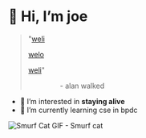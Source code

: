 # 👋 Hi, I’m joe



> "[weli](https://youtu.be/QxYpiBlHr1w?si=fUDqtkbV_KnKsPO5)
> 
> [welo](https://youtu.be/QxYpiBlHr1w?si=fUDqtkbV_KnKsPO5)
> 
> [weli](https://youtu.be/QxYpiBlHr1w?si=fUDqtkbV_KnKsPO5)"
> 
>                 - alan walked

- 👀 I’m interested in **staying alive**
- 🌱 I’m currently learning cse in bpdc

<!---
joejo-joestar/joejo-joestar is a ✨ special ✨ repository because its `README.md` (this file) appears on your GitHub profile.
You can click the Preview link to take a look at your changes.
--->

<img src="https://media.tenor.com/NZqvzcrzXhUAAAAC/smurf-cat.gif" title="" alt="Smurf Cat GIF - Smurf cat" data-align="center">
